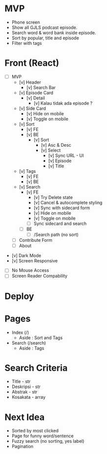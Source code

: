 # MVP
- Phone screen
- Show all GJLS podcast episode.
- Search word & word bank inside episode.
- Sort by popular, title and episode
- Filter with tags

# Front (React)
- [ ] MVP
    - [v] Header
        - [v] Search Bar
    - [v] Episode Card
        - [v] Detail
            - [v] Kalau tidak ada episode ?
    - [v] Side Card
        - [v] Hide on mobile
        - [v] Toggle on mobile
    - [v] Sort
        - [v] FE
        - [v] BE
            - [v] Sort
                - [v] Asc & Desc
                - [v] Select
                    - [v] Sync URL - UI
                    - [v] Episode
                    - [v] Title
    - [v] Tags
        - [v] FE
        - [v] BE
    - [v] Search
        - [v] FE
            - [v] Try Delete state
            - [v] Cancel & autocomplete styling
            - [v] Sync with sidecard form
            - [v] Hide on mobile
            - [v] Toggle on mobile
            - [ ] Sync sidecard and search
        - [ ] BE
            - [ ] /Search path (no sort)
    - [ ] Contribute Form
    - [ ] About
- [v] Dark Mode
- [v] Screen Responsive
- [ ] No Mouse Access
- [ ] Screen Reader Compability

# Deploy

# Pages
- Index (/)
    - Aside : Sort and Tags
- Search (/search)
    - Aside : Tags

# Search Criteria
- Title - str
- Deskripsi - str
- Abstrak - str
- Kosakata - array

# Next Idea
- Sorted by most clicked
- Page for funny word/sentence
- Fuzzy search (no sorting, yes label)
- Pagination